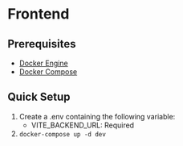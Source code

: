 # Frontend

## Prerequisites

- [Docker Engine](https://docs.docker.com/engine/)
- [Docker Compose](https://docs.docker.com/compose/)

## Quick Setup

1. Create a .env containing the following variable:
   - VITE_BACKEND_URL: Required
2. `docker-compose up -d dev`
